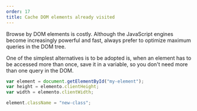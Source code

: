 ```yaml
---
order: 17
title: Cache DOM elements already visited
---
```


Browse by DOM elements is costly. Although the JavaScript engines become increasingly powerful and fast, always prefer to optimize maximum queries in the DOM tree.

One of the simplest alternatives is to be adopted is, when an element has to be accessed more than once, save it in a variable, so you don't need more than one query in the DOM.

```js
var element = document.getElementById("my-element");
var height = elemento.clientHeight;
var width = elemento.clientWidth;

element.className = "new-class";
```
